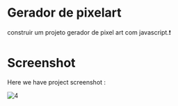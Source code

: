 # Gerador de pixelart

construir um projeto gerador de pixel art com javascript.❗️

# Screenshot
Here we have project screenshot :


![4](https://github.com/ThalesHenriq/Projetos_html_css_js/assets/125931825/5d360140-42b9-47af-ac09-1db811e52354)
